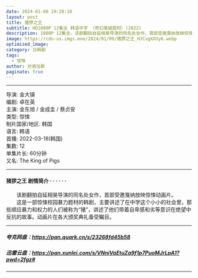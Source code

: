 ```yaml
---
date: 2024-01-08 19:28:10
layout: post
title: 猪猡之王
subtitle: HD1080P 12集全 韩语中字 （奇幻悬疑题材）(2022) 
description: 1080P 12集全。该剧翻拍自延相昊导演的同名处女作，首部受邀戛纳放映惊悚动画片。这是一部惊悚校园暴力题材的韩剧，主要讲述了在中学这个小小的社会里，那些顺应暴力和权力的人们被称为“猪”...
image: https://cdn-us.imgs.moe/2024/01/09/猪猡之王_HJCvgXXUy6.webp
optimized_image: 
category: 日韩剧
tags:
  - 惊悚
author: 对酒当歌
paginate: true
---
```

---

导演: 金大镇  
编剧: 卓在英  
主演: 金东旭 / 金成圭 / 蔡贞安  
类型: 惊悚  
制片国家/地区: 韩国  
语言: 韩语  
首播: 2022-03-18(韩国)  
集数: 12  
单集片长: 60分钟  
又名: The King of Pigs  

---

#### 猪猡之王 剧情简介 · · · · · ·

　　该剧翻拍自延相昊导演的同名处女作，首部受邀戛纳放映惊悚动画片。  
　　这是一部惊悚校园暴力题材的韩剧，主要讲述了在中学这个小小的社会里，那些顺应暴力和权力的人们被称为“猪”，讲述了他们带着自卑感和劣等意识在绝望中反抗的故事。动画片在各大颁奖典礼备受瞩目。  

---

##### 夸克网盘：<https://pan.quark.cn/s/23268fd45b58>

##### 迅雷云盘：<https://pan.xunlei.com/s/VNniVaEtuZa9f1p7PuoMJrLpA1?pwd=2fgz#>

---
